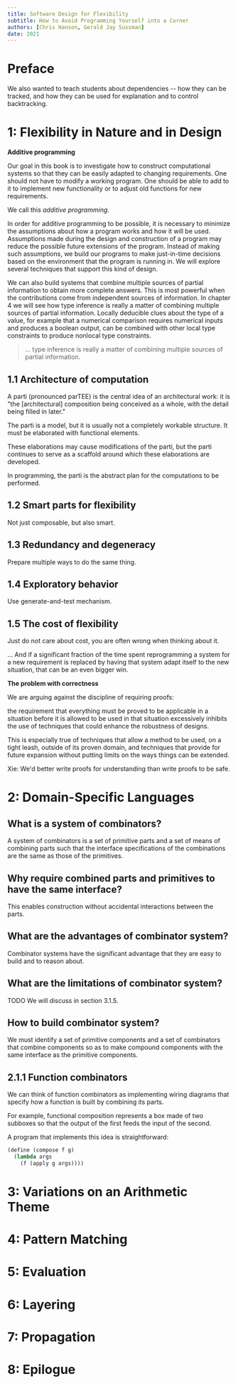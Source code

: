 ```yaml
---
title: Software Design for Flexibility
subtitle: How to Avoid Programming Yourself into a Corner
authors: [Chris Hanson, Gerald Jay Sussman]
date: 2021
---
```


# Preface

We also wanted to teach students about dependencies -- how they can be tracked,
and how they can be used for explanation and to control backtracking.

# 1: Flexibility in Nature and in Design

**Additive programming**

Our goal in this book is to investigate how to construct
computational systems so that they can be easily adapted to
changing requirements. One should not have to modify a working
program. One should be able to add to it to implement new
functionality or to adjust old functions for new requirements.

We call this *additive programming*.

In order for additive programming to be possible, it is necessary
to minimize the assumptions about how a program works and how
it will be used. Assumptions made during the design and
construction of a program may reduce the possible future
extensions of the program. Instead of making such assumptions, we
build our programs to make just-in-time decisions based on the
environment that the program is running in. We will explore several
techniques that support this kind of design.

We can also build systems that combine multiple sources of
partial information to obtain more complete answers. This is most
powerful when the contributions come from independent sources of
information. In chapter 4 we will see how type inference is really a
matter of combining multiple sources of partial information. Locally
deducible clues about the type of a value, for example that a
numerical comparison requires numerical inputs and produces a
boolean output, can be combined with other local type constraints
to produce nonlocal type constraints.

> ... type inference is really a matter of combining multiple sources of partial information.

## 1.1 Architecture of computation

A parti (pronounced parTEE) is the central idea of an architectural work:
it is "the [architectural] composition being conceived as a whole,
with the detail being filled in later."

The parti is a model, but it is usually not a completely workable structure.
It must be elaborated with functional elements.

These elaborations may cause modifications of the parti,
but the parti continues to serve as a scaffold
around which these elaborations are developed.

In programming, the parti is the abstract plan for the computations to be performed.

## 1.2 Smart parts for flexibility

Not just composable, but also smart.

## 1.3 Redundancy and degeneracy

Prepare multiple ways to do the same thing.

## 1.4 Exploratory behavior

Use generate-and-test mechanism.

## 1.5 The cost of flexibility

Just do not care about cost, you are often wrong when thinking about it.

... And if a significant fraction of the time spent reprogramming a system for a new requirement
is replaced by having that system adapt itself to the new situation,
that can be an even bigger win.

**The problem with correctness**

We are arguing against the discipline of requiring proofs:

the requirement that everything must be proved to be applicable in a
situation before it is allowed to be used in that situation excessively
inhibits the use of techniques that could enhance the robustness of designs.

This is especially true of techniques that allow a method to
be used, on a tight leash, outside of its proven domain, and
techniques that provide for future expansion without putting limits
on the ways things can be extended.

Xie: We'd better write proofs for understanding than write proofs to be safe.

# 2: Domain-Specific Languages

## What is a system of combinators?

A system of combinators is a set of primitive parts
and a set of means of combining parts such that
the interface specifications of the combinations
are the same as those of the primitives.

## Why require combined parts and primitives to have the same interface?

This enables construction without accidental interactions between the parts.

## What are the advantages of combinator system?

Combinator systems have the significant advantage that
they are easy to build and to reason about.

## What are the limitations of combinator system?

TODO We will discuss in section 3.1.5.

## How to build combinator system?

We must identify a set of primitive components
and a set of combinators that combine components
so as to make compound components
with the same interface as the primitive components.

## 2.1.1 Function combinators

We can think of function combinators as implementing wiring diagrams
that specify how a function is built by combining its parts.

For example, functional composition represents a box made of two subboxes
so that the output of the first feeds the input of the second.

A program that implements this idea is straightforward:

``` scheme
(define (compose f g)
  (lambda args
    (f (apply g args))))
```

# 3: Variations on an Arithmetic Theme

# 4: Pattern Matching

# 5: Evaluation

# 6: Layering

# 7: Propagation

# 8: Epilogue
